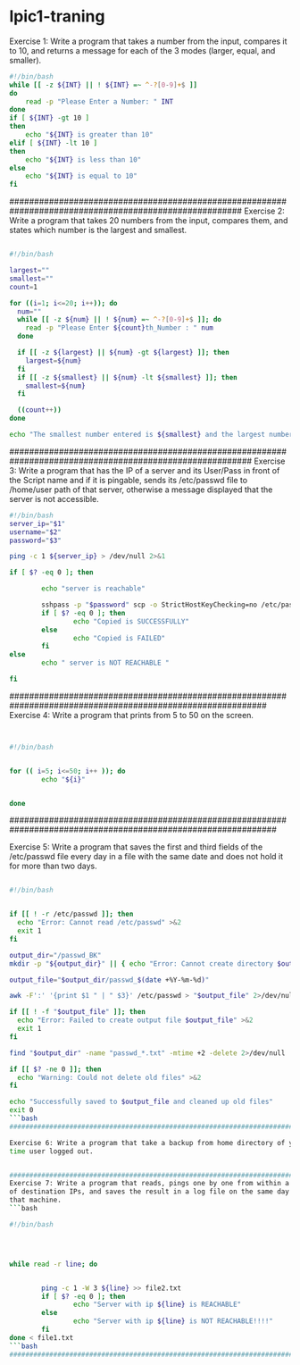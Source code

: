 # lpic1-traning

Exercise 1: Write a program that takes a number from the input, compares it to 10, and
returns a message for each of the 3 modes (larger, equal, and smaller).
```bash
#!/bin/bash
while [[ -z ${INT} || ! ${INT} =~ ^-?[0-9]+$ ]]
do
    read -p "Please Enter a Number: " INT
done
if [ ${INT} -gt 10 ]
then
    echo "${INT} is greater than 10"
elif [ ${INT} -lt 10 ]
then
    echo "${INT} is less than 10"
else
    echo "${INT} is equal to 10"
fi
```
#######################################################################################################
Exercise 2: Write a program that takes 20 numbers from the input, compares them, and
states which number is the largest and smallest.
```bash

#!/bin/bash

largest=""
smallest=""
count=1

for ((i=1; i<=20; i++)); do
  num=""
  while [[ -z ${num} || ! ${num} =~ ^-?[0-9]+$ ]]; do
    read -p "Please Enter ${count}th_Number : " num
  done

  if [[ -z ${largest} || ${num} -gt ${largest} ]]; then
    largest=${num}
  fi
  if [[ -z ${smallest} || ${num} -lt ${smallest} ]]; then
    smallest=${num}
  fi

  ((count++))
done

echo "The smallest number entered is ${smallest} and the largest number entered is ${largest}"
```
#########################################################################################################
Exercise 3: Write a program that has the IP of a server and its User/Pass in front of the Script
name and if it is pingable, sends its /etc/passwd file to /home/user path of that server,
otherwise a message displayed that the server is not accessible.
```bash
#!/bin/bash
server_ip="$1"
username="$2"
password="$3"

ping -c 1 ${server_ip} > /dev/null 2>&1

if [ $? -eq 0 ]; then

        echo "server is reachable"

        sshpass -p "$password" scp -o StrictHostKeyChecking=no /etc/passwd "${username}@${server_ip}:/${username}/"
        if [ $? -eq 0 ]; then
                echo "Copied is SUCCESSFULLY"
        else
                echo "Copied is FAILED"
        fi
else
        echo " server is NOT REACHABLE "

fi
```
############################################################################################################
Exercise 4: Write a program that prints from 5 to 50 on the screen.
```bash


#!/bin/bash


for (( i=5; i<=50; i++ )); do
        echo "${i}"


done
```
##############################################################################################################

Exercise 5: Write a program that saves the first and third fields of the /etc/passwd file every
day in a file with the same date and does not hold it for more than two days.
```bash

#!/bin/bash


if [[ ! -r /etc/passwd ]]; then
  echo "Error: Cannot read /etc/passwd" >&2
  exit 1
fi

output_dir="/passwd_BK"
mkdir -p "${output_dir}" || { echo "Error: Cannot create directory $output_dir" >&2; exit 1; }

output_file="$output_dir/passwd_$(date +%Y-%m-%d)"

awk -F':' '{print $1 " | " $3}' /etc/passwd > "$output_file" 2>/dev/null

if [[ ! -f "$output_file" ]]; then
  echo "Error: Failed to create output file $output_file" >&2
  exit 1
fi

find "$output_dir" -name "passwd_*.txt" -mtime +2 -delete 2>/dev/null

if [[ $? -ne 0 ]]; then
  echo "Warning: Could not delete old files" >&2
fi

echo "Successfully saved to $output_file and cleaned up old files"
exit 0
```bash
############################################################################################################

Exercise 6: Write a program that take a backup from home directory of your user after each
time user logged out.


############################################################################################################
Exercise 7: Write a program that reads, pings one by one from within a file containing the list
of destination IPs, and saves the result in a log file on the same day with the hostname of
that machine.
```bash

#!/bin/bash




while read -r line; do


        ping -c 1 -W 3 ${line} >> file2.txt
        if [ $? -eq 0 ]; then
                echo "Server with ip ${line} is REACHABLE"
        else
                echo "Server with ip ${line} is NOT REACHABLE!!!!"
        fi
done < file1.txt
```bash
###############################################################################################################



